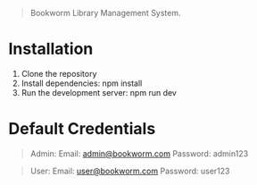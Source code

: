>Bookworm Library Management System.
# Installation
1. Clone the repository
2. Install dependencies:
   npm install
3. Run the development server:
   npm run dev

# Default Credentials
> Admin: 
  > Email: admin@bookworm.com
  > Password: admin123

> User: 
  > Email: user@bookworm.com
  > Password: user123

